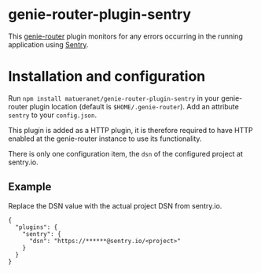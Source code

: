 genie-router-plugin-sentry
===========================

This [genie-router](https://github.com/matueranet/genie-router) plugin monitors
for any errors occurring in the running application using [Sentry](https://sentry.io).

# Installation and configuration

Run `npm install matueranet/genie-router-plugin-sentry` in your genie-router plugin
location (default is `$HOME/.genie-router`). Add an attribute `sentry` to your `config.json`.

This plugin is added as a HTTP plugin, it is therefore required to have HTTP enabled
at the genie-router instance to use its functionality.

There is only one configuration item, the `dsn` of the configured project at sentry.io.

## Example

Replace the DSN value with the actual project DSN from sentry.io.

```
{
  "plugins": {
    "sentry": {
      "dsn": "https://******@sentry.io/<project>"
    }
  }
}
```
